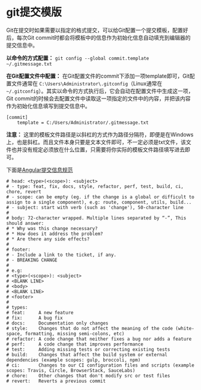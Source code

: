 # git提交模版

Git在提交时如果需要以指定的格式提交，可以给Git配置一个提交模板，配置好后，每次Git commit时都会将模板中的信息作为初始化信息自动填充到编辑器的提交信息中。

**以命令的方式配置：** `git config --global commit.template ~/.gitmessage.txt`

**在Git配置文件中配置：** 在Git配置文件的commit下添加一项template即可，Git配置文件通常在 `C:\Users\Administrator\.gitconfig`（Linux通常在`~/.gitconfig`）。其实以命令的方式执行后，它会自动在配置文件中生成这一项，Git commit的时候会去配置文件中读取这一项指定的文件中的内容，并把该内容作为初始化信息填写到提交信息中。

```text
[commit]
	template = C:/Users/Administrator/.gitmessage.txt
```

**注意：** 这里的模板文件路径是以斜杠的方式作为路径分隔符，即便是在Windows上，也是斜杠。而且文件本身只要是文本文件即可，不一定必须是txt文件，该文件也并没有规定必须放在什么位置，只需要将你实际的模板文件路径填写进去即可。

下面是[Angular提交信息规范](https://github.com/angular/angular/blob/22b96b9/CONTRIBUTING.md#-commit-message-guidelines)

```
# head: <type>(<scope>): <subject>
# - type: feat, fix, docs, style, refactor, perf, test, build, ci, chore, revert
# - scope: can be empty (eg. if the change is a global or difficult to assign to a single component), e.g: route, component, utils, build...
# - subject: start with verb (such as 'change'), 50-character line
#
# body: 72-character wrapped. Multiple lines separated by “-”, This should answer:
# * Why was this change necessary?
# * How does it address the problem?
# * Are there any side effects?
#
# footer: 
# - Include a link to the ticket, if any.
# - BREAKING CHANGE
#
# e.g:
# <type>(<scope>): <subject>
# <BLANK LINE>
# <body>
# <BLANK LINE>
# <footer>
# 
# types:
# feat:     A new feature 
# fix:      A bug fix 
# docs:     Documentation only changes 
# style:    Changes that do not affect the meaning of the code (white-space, formatting, missing semi-colons, etc) 
# refactor: A code change that neither fixes a bug nor adds a feature 
# perf:     A code change that improves performance 
# test:     Adding missing tests or correcting existing tests
# build:    Changes that affect the build system or external dependencies (example scopes: gulp, broccoli, npm) 
# ci:       Changes to our CI configuration files and scripts (example scopes: Travis, Circle, BrowserStack, SauceLabs) 
# chore:    Other changes that don't modify src or test files 
# revert:   Reverts a previous commit
```

